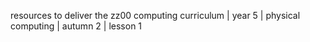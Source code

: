 resources to deliver the zz00 computing curriculum | year 5 | physical computing | autumn 2 | lesson 1
